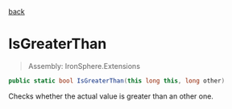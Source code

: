 ﻿

[back](/IronSphere.Extensions/types/LongExtension)

# IsGreaterThan

> Assembly: IronSphere.Extensions

```csharp
public static bool IsGreaterThan(this long this, long other)
```

Checks whether the actual value is greater than an other one.

 